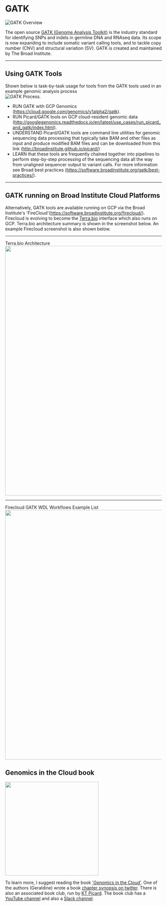 # GATK

![GATK Overview](https://github.com/lynnlangit/TeamTeri/blob/master/Images/GATK-1.png)

The open source [GATK (Genome Analysis Toolkit)](https://software.broadinstitute.org/gatk/) is the industry standard for identifying SNPs and indels in germline DNA and RNAseq data. Its scope is now expanding to include somatic variant calling tools, and to tackle copy number (CNV) and structural variation (SV). GATK is created and maintained by The Broad Institute.

----

## Using GATK Tools

Shown below is task-by-task usage for tools from the  GATK tools used in an example genomic analysis process  
![GATK Process](https://github.com/lynnlangit/TeamTeri/blob/master/Images/GATK-deep.png).

- RUN GATK with GCP Genomics (https://cloud.google.com/genomics/v1alpha2/gatk). 
- RUN Picard/GATK tools on GCP cloud-resident genomic data (http://googlegenomics.readthedocs.io/en/latest/use_cases/run_picard_and_gatk/index.html).
- UNDERSTAND Picard/GATK tools are command line utilities for genomic sequencing data processing that typically take BAM and other files as input and produce modified BAM files and can be downloaded from this link (http://broadinstitute.github.io/picard/)
- LEARN that these tools are frequently chained together into pipelines to perform step-by-step processing of the sequencing data all the way from unaligned sequencer output to variant calls. For more information see Broad best practices (https://software.broadinstitute.org/gatk/best-practices/).

----

## GATK running on Broad Institute Cloud Platforms

Alternatively, GATK tools are available running on GCP via the Broad Institute's 'FireCloud'(https://software.broadinstitute.org/firecloud/).  Firecloud is evolving to become the [Terra.bio](https://terra.bio/) interface which also runs on GCP.  Terra.bio architecture summary is shown in the screenshot below.  An example Firecloud screenshot is also shown below.

---

Terra.bio Architecture  
<img src="https://github.com/lynnlangit/TeamTeri/blob/master/Images/Terra-arch.png" width=800>  

---

Firecloud GATK WDL Workflows Example List
<img src="https://github.com/lynnlangit/TeamTeri/blob/master/Images/GATK-FireCloud.png" width=800>

## Genomics in the Cloud book

<img src="https://github.com/lynnlangit/TeamTeri/blob/master/Images/genomics-in-the-cloud.png" width=300>

To learn more, I suggest reading the book ['Genomics in the Cloud'](https://www.amazon.com/Genomics-Cloud-GATK-Spark-Docker/dp/1491975199).  One of the authors (Geraldine) wrote a book [chapter synopsis on twitter](https://twitter.com/VdaGeraldine/status/1263336914859560962?s=20).  There is also an associated book club, run by [KT Picard](https://genomedad.com/2020/12/15/genomics-in-the-cloud-book-club/).  The book club has a [YouTube channel](https://www.youtube.com/channel/UCtdwGKTSsRQZgAO6D79lSPA) and also a [Slack channel](https://gitcbookclub.slack.com/).





